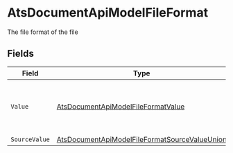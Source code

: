 # AtsDocumentApiModelFileFormat

The file format of the file


## Fields

| Field                                                                                                                     | Type                                                                                                                      | Required                                                                                                                  | Description                                                                                                               | Example                                                                                                                   |
| ------------------------------------------------------------------------------------------------------------------------- | ------------------------------------------------------------------------------------------------------------------------- | ------------------------------------------------------------------------------------------------------------------------- | ------------------------------------------------------------------------------------------------------------------------- | ------------------------------------------------------------------------------------------------------------------------- |
| `Value`                                                                                                                   | [AtsDocumentApiModelFileFormatValue](../../Models/Components/AtsDocumentApiModelFileFormatValue.md)                       | :heavy_minus_sign:                                                                                                        | The file format of the file, expressed as a file extension                                                                | pdf                                                                                                                       |
| `SourceValue`                                                                                                             | [AtsDocumentApiModelFileFormatSourceValueUnion](../../Models/Components/AtsDocumentApiModelFileFormatSourceValueUnion.md) | :heavy_minus_sign:                                                                                                        | N/A                                                                                                                       | application/pdf                                                                                                           |